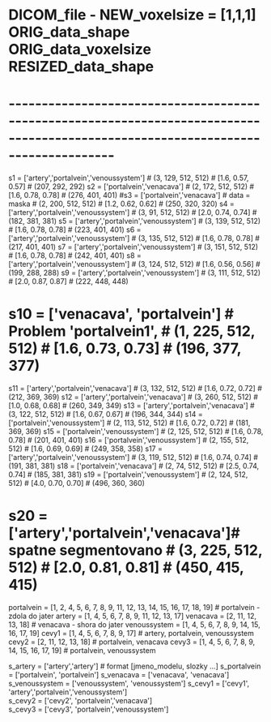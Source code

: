 #     DICOM_file - NEW_voxelsize = [1,1,1]        ORIG_data_shape      ORIG_data_voxelsize   RESIZED_data_shape
# ----------------------------------------------------------------------------------------------------------------------------------
s1 = ['artery','portalvein','venoussystem']    # (3, 129, 512, 512)   # [1.6, 0.57, 0.57]   # (207, 292, 292)
s2 = ['portalvein','venacava']                 # (2, 172, 512, 512)   # [1.6, 0.78, 0.78]   # (276, 401, 401)
#s3 = ['portalvein','venacava'] # data = maska # (2, 200, 512, 512)   # [1.2, 0.62, 0.62]   # (250, 320, 320)
s4 = ['artery','portalvein','venoussystem']    # (3, 91,  512, 512)   # [2.0, 0.74, 0.74]   # (182, 381, 381)
s5 = ['artery','portalvein','venoussystem']    # (3, 139, 512, 512)   # [1.6, 0.78, 0.78]   # (223, 401, 401)
s6 = ['artery','portalvein','venoussystem']    # (3, 135, 512, 512)   # [1.6, 0.78, 0.78]   # (217, 401, 401)
s7 = ['artery','portalvein','venoussystem']    # (3, 151, 512, 512)   # [1.6, 0.78, 0.78]   # (242, 401, 401)
s8 = ['artery','portalvein','venoussystem']    # (3, 124, 512, 512)   # [1.6, 0.56, 0.56]   # (199, 288, 288)
s9 = ['artery','portalvein','venoussystem']    # (3, 111, 512, 512)   # [2.0, 0.87, 0.87]   # (222, 448, 448)
# s10 = ['venacava', 'portalvein'] # Problem  'portalvein1',   # (1, 225, 512, 512)   # [1.6, 0.73, 0.73]   # (196, 377, 377)
s11 = ['artery','portalvein','venacava']       # (3, 132, 512, 512)   # [1.6, 0.72, 0.72]   # (212, 369, 369)
s12 = ['artery','portalvein','venacava']       # (3, 260, 512, 512)   # [1.0, 0.68, 0.68]   # (260, 349, 349)
s13 = ['artery','portalvein','venacava']       # (3, 122, 512, 512)   # [1.6, 0.67, 0.67]   # (196, 344, 344)
s14 = ['portalvein','venoussystem']                # (2, 113, 512, 512)   # [1.6, 0.72, 0.72]   # (181, 369, 369)
s15 = ['portalvein','venoussystem']            # (2, 125, 512, 512)   # [1.6, 0.78, 0.78]   # (201, 401, 401)
s16 = ['portalvein','venoussystem']            # (2, 155, 512, 512)   # [1.6, 0.69, 0.69]   # (249, 358, 358)
s17 = ['artery','portalvein','venoussystem']   # (3, 119, 512, 512)   # [1.6, 0.74, 0.74]   # (191, 381, 381)
s18 = ['portalvein','venacava']                # (2, 74,  512, 512)   # [2.5, 0.74, 0.74]   # (185, 381, 381)
s19 = ['portalvein','venoussystem']            # (2, 124, 512, 512)   # [4.0, 0.70, 0.70]   # (496, 360, 360)
# s20 = ['artery','portalvein','venacava']# spatne segmentovano       # (3, 225, 512, 512)   # [2.0, 0.81, 0.81]   # (450, 415, 415)

portalvein = [1, 2, 4, 5, 6, 7, 8, 9, 11, 12, 13, 14, 15, 16, 17, 18, 19]     # portalvein - zdola do jater
artery = [1, 4, 5, 6, 7, 8, 9, 11, 12, 13, 17] 
venacava = [2, 11, 12, 13, 18]                                      # venacava - shora do jater
venoussystem = [1, 4, 5, 6, 7, 8, 9, 14, 15, 16, 17, 19]
cevy1 = [1, 4, 5, 6, 7, 8, 9, 17]      # artery, portalvein, venoussystem
cevy2 = [2, 11, 12, 13, 18]   # portalvein, venacava
cevy3 = [1, 4, 5, 6, 7, 8, 9, 14, 15, 16, 17, 19]   # portalvein, venoussystem

s_artery = ['artery','artery'] # format [jmeno_modelu, slozky ...]
s_portalvein = ['portalvein', 'portalvein']
s_venacava = ['venacava', 'venacava']
s_venoussystem = ['venoussystem', 'venoussystem']
s_cevy1 = ['cevy1', 'artery','portalvein','venoussystem']  
s_cevy2 = ['cevy2', 'portalvein','venacava']    
s_cevy3 = ['cevy3', 'portalvein','venoussystem'] 